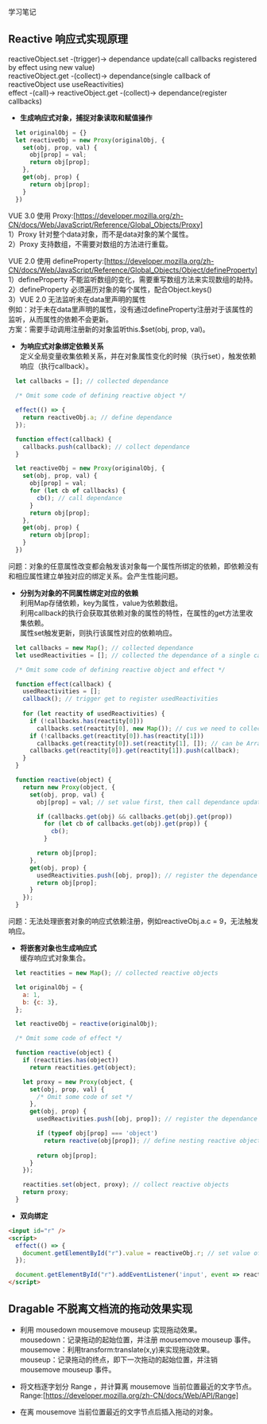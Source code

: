 学习笔记

## Reactive 响应式实现原理

reactiveObject.set -(trigger)-> dependance update(call callbacks registered by effect using new value)<br> 
reactiveObject.get -(collect)-> dependance(single callback of reactiveObject use useReactivities)<br> 
effect -(call)-> reactiveObject.get -(collect)-> dependance(register callbacks)<br> 

- <strong>生成响应式对象，捕捉对象读取和赋值操作 </strong><br> 
```javascript
  let originalObj = {}
  let reactiveObj = new Proxy(originalObj, {
    set(obj, prop, val) {
      obj[prop] = val;
      return obj[prop];
    }, 
    get(obj, prop) {
      return obj[prop];
    }
  })
```
  VUE 3.0 使用 Proxy:[https://developer.mozilla.org/zh-CN/docs/Web/JavaScript/Reference/Global_Objects/Proxy]<br> 
  1）Proxy 针对整个data对象，而不是data对象的某个属性。<br> 
  2）Proxy 支持数组，不需要对数组的方法进行重载。<br> 

  VUE 2.0 使用 defineProperty:[https://developer.mozilla.org/zh-CN/docs/Web/JavaScript/Reference/Global_Objects/Object/defineProperty]<br> 
  1）defineProperty 不能监听数组的变化，需要重写数组方法来实现数组的劫持。<br> 
  2）defineProperty 必须遍历对象的每个属性，配合Object.keys()<br> 
  3）VUE 2.0 无法监听未在data里声明的属性<br> 
  例如：对于未在data里声明的属性，没有通过defineProperty注册对于该属性的监听，从而属性的依赖不会更新。<br> 
  方案：需要手动调用注册新的对象监听this.$set(obj, prop, val)。<br> 

- <strong>为响应式对象绑定依赖关系 </strong><br> 
  定义全局变量收集依赖关系，并在对象属性变化的时候（执行set），触发依赖响应（执行callback）。<br> 
```javascript
  let callbacks = []; // collected dependance
  
  /* Omit some code of defining reactive object */

  effect(() => {
    return reactiveObj.a; // define dependance
  });

  function effect(callback) {
    callbacks.push(callback); // collect dependance
  }

  let reactiveObj = new Proxy(originalObj, {
    set(obj, prop, val) {
      obj[prop] = val;
      for (let cb of callbacks) {
        cb(); // call dependance
      }
      return obj[prop];
    }, 
    get(obj, prop) {
      return obj[prop];
    }
  })
```
  问题：对象的任意属性改变都会触发该对象每一个属性所绑定的依赖，即依赖没有和相应属性建立单独对应的绑定关系。会产生性能问题。<br> 

- <strong>分别为对象的不同属性绑定对应的依赖</strong> <br> 
  利用Map存储依赖，key为属性，value为依赖数组。<br> 
  利用callback的执行会获取其依赖对象的属性的特性，在属性的get方法里收集依赖。<br> 
  属性set触发更新，则执行该属性对应的依赖响应。<br> 
```javascript
  let callbacks = new Map(); // collected dependance
  let usedReactivities = []; // collected the dependance of a single callback

  /* Omit some code of defining reactive object and effect */

  function effect(callback) {
    usedReactivities = [];
    callback(); // trigger get to register usedReactivities
    
    for (let reactity of usedReactivities) {
      if (!callbacks.has(reactity[0]))
        callbacks.set(reactity[0], new Map()); // cus we need to collect dependance of its attributes
      if (!callbacks.get(reactity[0]).has(reactity[1]))
        callbacks.get(reactity[0]).set(reactity[1], []); // can be Array/Set/Map
      callbacks.get(reactity[0]).get(reactity[1]).push(callback);
    }
  }

  function reactive(object) {
    return new Proxy(object, {
      set(obj, prop, val) {
        obj[prop] = val; // set value first, then call dependance update

        if (callbacks.get(obj) && callbacks.get(obj).get(prop))
          for (let cb of callbacks.get(obj).get(prop)) {
            cb();
          }

        return obj[prop];
      },
      get(obj, prop) {
        usedReactivities.push([obj, prop]); // register the dependance of callback to usedReactivities
        return obj[prop];
      }
    });
  }
```
  问题：无法处理嵌套对象的响应式依赖注册，例如reactiveObj.a.c = 9，无法触发响应。<br> 

- <strong>将嵌套对象也生成响应式</strong><br> 
  缓存响应式对象集合。<br> 
```javascript
  let reactities = new Map(); // collected reactive objects

  let originalObj = {
    a: 1,
    b: {c: 3},
  };

  let reactiveObj = reactive(originalObj);

  /* Omit some code of effect */

  function reactive(object) {
    if (reactities.has(object))
      return reactities.get(object);

    let proxy = new Proxy(object, {
      set(obj, prop, val) {
        /* Omit some code of set */
      },
      get(obj, prop) {
        usedReactivities.push([obj, prop]); // register the dependance of callback to usedReactivities

        if (typeof obj[prop] === 'object')
          return reactive(obj[prop]); // define nesting reactive object
        
        return obj[prop];
      }
    });

    reactities.set(object, proxy); // collect reactive objects
    return proxy;
  }
```

- <strong>双向绑定</strong><br> 

```html
<input id="r" />
<script>
  effect(() => {
    document.getElementById("r").value = reactiveObj.r; // set value of input r to originalObj.r 
  });

  document.getElementById("r").addEventListener('input', event => reactiveObj.r = event.target.value); // set originalObj.r to value of input
</script>
```


## Dragable 不脱离文档流的拖动效果实现

- 利用 mousedown mousemove mouseup 实现拖动效果。<br> 
  mousedown：记录拖动的起始位置，并注册 mousemove mouseup  事件。<br> 
  mousemove：利用transform:translate(x,y)来实现拖动效果。<br> 
  mouseup：记录拖动的终点，即下一次拖动的起始位置，并注销 mousemove mouseup 事件。<br> 

- 将文档逐字划分 Range ，并计算离 mousemove 当前位置最近的文字节点。<br> 
  Range:[https://developer.mozilla.org/zh-CN/docs/Web/API/Range]<br> 

- 在离 mousemove 当前位置最近的文字节点后插入拖动的对象。<br> 